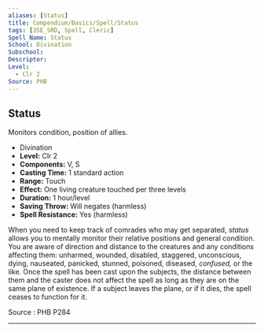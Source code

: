 ```yaml
---
aliases: [Status]
title: Compendium/Basics/Spell/Status
tags: [35E_SRD, Spell, Cleric]
Spell Name: Status
School: Divination
Subschool: 
Descriptor: 
Level:
  - Clr 2
Source: PHB
---
```



## Status

Monitors condition, position of allies.

*   Divination
*   **Level:** Clr 2
*   **Components:** V, S
*   **Casting Time:** 1 standard action
*   **Range:** Touch
*   **Effect:** One living creature touched per three levels
*   **Duration:** 1 hour/level
*   **Saving Throw:** Will negates (harmless)
*   **Spell Resistance:** Yes (harmless)

<p>When you need to keep track of comrades who may get separated, <i>status</i> allows you to mentally monitor their relative positions and general condition. You are aware of direction and distance to the creatures and any conditions affecting them: unharmed, wounded, disabled, staggered, unconscious, dying, nauseated, panicked, stunned, poisoned, diseased, <i>confused,</i> or the like. Once the spell has been cast upon the subjects, the distance between them and the caster does not affect the spell as long as they are on the same plane of existence. If a subject leaves the plane, or if it dies, the spell ceases to function for it.</p>

Source : PHB P284

---
